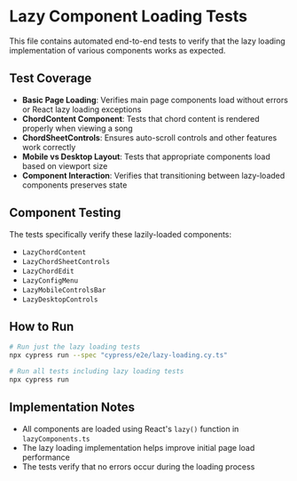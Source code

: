 # Lazy Component Loading Tests

This file contains automated end-to-end tests to verify that the lazy loading implementation of various components works as expected.

## Test Coverage

- **Basic Page Loading**: Verifies main page components load without errors or React lazy loading exceptions
- **ChordContent Component**: Tests that chord content is rendered properly when viewing a song
- **ChordSheetControls**: Ensures auto-scroll controls and other features work correctly
- **Mobile vs Desktop Layout**: Tests that appropriate components load based on viewport size
- **Component Interaction**: Verifies that transitioning between lazy-loaded components preserves state

## Component Testing

The tests specifically verify these lazily-loaded components:

- `LazyChordContent`
- `LazyChordSheetControls`
- `LazyChordEdit`
- `LazyConfigMenu`
- `LazyMobileControlsBar`
- `LazyDesktopControls`

## How to Run

```bash
# Run just the lazy loading tests
npx cypress run --spec "cypress/e2e/lazy-loading.cy.ts"

# Run all tests including lazy loading tests
npx cypress run
```

## Implementation Notes

- All components are loaded using React's `lazy()` function in `lazyComponents.ts`
- The lazy loading implementation helps improve initial page load performance
- The tests verify that no errors occur during the loading process
